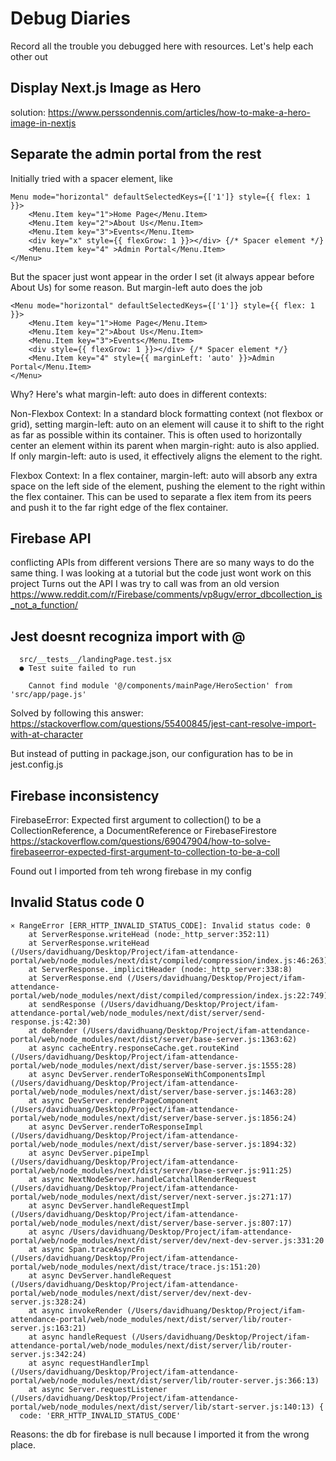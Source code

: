 # Debug Diaries

Record all the trouble you debugged here with resources. Let's help each other out

## Display Next.js Image as Hero

solution:
https://www.perssondennis.com/articles/how-to-make-a-hero-image-in-nextjs

## Separate the admin portal from the rest

Initially tried with a spacer element, like

```
Menu mode="horizontal" defaultSelectedKeys={['1']} style={{ flex: 1 }}>
    <Menu.Item key="1">Home Page</Menu.Item>
    <Menu.Item key="2">About Us</Menu.Item>
    <Menu.Item key="3">Events</Menu.Item>
    <div key="x" style={{ flexGrow: 1 }}></div> {/* Spacer element */}
    <Menu.Item key="4" >Admin Portal</Menu.Item>
</Menu>
```

But the spacer just wont appear in the order I set (it always appear before About Us) for some reason. But margin-left auto does the job

```
<Menu mode="horizontal" defaultSelectedKeys={['1']} style={{ flex: 1 }}>
    <Menu.Item key="1">Home Page</Menu.Item>
    <Menu.Item key="2">About Us</Menu.Item>
    <Menu.Item key="3">Events</Menu.Item>
    <div style={{ flexGrow: 1 }}></div> {/* Spacer element */}
    <Menu.Item key="4" style={{ marginLeft: 'auto' }}>Admin Portal</Menu.Item>
</Menu>
```

Why?
Here's what margin-left: auto does in different contexts:

Non-Flexbox Context: In a standard block formatting context (not flexbox or grid), setting margin-left: auto on an element will cause it to shift to the right as far as possible within its container. This is often used to horizontally center an element within its parent when margin-right: auto is also applied. If only margin-left: auto is used, it effectively aligns the element to the right.

Flexbox Context: In a flex container, margin-left: auto will absorb any extra space on the left side of the element, pushing the element to the right within the flex container. This can be used to separate a flex item from its peers and push it to the far right edge of the flex container.

## Firebase API

conflicting APIs from different versions
There are so many ways to do the same thing. I was looking at a tutorial but the code just wont work on this project
Turns out the API I was try to call was from an old version
https://www.reddit.com/r/Firebase/comments/vp8ugv/error_dbcollection_is_not_a_function/

## Jest doesnt recogniza import with @

```
  src/__tests__/landingPage.test.jsx
  ● Test suite failed to run

    Cannot find module '@/components/mainPage/HeroSection' from 'src/app/page.js'
```

Solved by following this answer:
https://stackoverflow.com/questions/55400845/jest-cant-resolve-import-with-at-character

But instead of putting in package.json, our configuration has to be in jest.config.js

## Firebase inconsistency

FirebaseError: Expected first argument to collection() to be a CollectionReference, a DocumentReference or FirebaseFirestore
https://stackoverflow.com/questions/69047904/how-to-solve-firebaseerror-expected-first-argument-to-collection-to-be-a-coll

Found out I imported from teh wrong firebase in my config

## Invalid Status code 0

```
⨯ RangeError [ERR_HTTP_INVALID_STATUS_CODE]: Invalid status code: 0
    at ServerResponse.writeHead (node:_http_server:352:11)
    at ServerResponse.writeHead (/Users/davidhuang/Desktop/Project/ifam-attendance-portal/web/node_modules/next/dist/compiled/compression/index.js:46:263)
    at ServerResponse._implicitHeader (node:_http_server:338:8)
    at ServerResponse.end (/Users/davidhuang/Desktop/Project/ifam-attendance-portal/web/node_modules/next/dist/compiled/compression/index.js:22:749)
    at sendResponse (/Users/davidhuang/Desktop/Project/ifam-attendance-portal/web/node_modules/next/dist/server/send-response.js:42:30)
    at doRender (/Users/davidhuang/Desktop/Project/ifam-attendance-portal/web/node_modules/next/dist/server/base-server.js:1363:62)
    at async cacheEntry.responseCache.get.routeKind (/Users/davidhuang/Desktop/Project/ifam-attendance-portal/web/node_modules/next/dist/server/base-server.js:1555:28)
    at async DevServer.renderToResponseWithComponentsImpl (/Users/davidhuang/Desktop/Project/ifam-attendance-portal/web/node_modules/next/dist/server/base-server.js:1463:28)
    at async DevServer.renderPageComponent (/Users/davidhuang/Desktop/Project/ifam-attendance-portal/web/node_modules/next/dist/server/base-server.js:1856:24)
    at async DevServer.renderToResponseImpl (/Users/davidhuang/Desktop/Project/ifam-attendance-portal/web/node_modules/next/dist/server/base-server.js:1894:32)
    at async DevServer.pipeImpl (/Users/davidhuang/Desktop/Project/ifam-attendance-portal/web/node_modules/next/dist/server/base-server.js:911:25)
    at async NextNodeServer.handleCatchallRenderRequest (/Users/davidhuang/Desktop/Project/ifam-attendance-portal/web/node_modules/next/dist/server/next-server.js:271:17)
    at async DevServer.handleRequestImpl (/Users/davidhuang/Desktop/Project/ifam-attendance-portal/web/node_modules/next/dist/server/base-server.js:807:17)
    at async /Users/davidhuang/Desktop/Project/ifam-attendance-portal/web/node_modules/next/dist/server/dev/next-dev-server.js:331:20
    at async Span.traceAsyncFn (/Users/davidhuang/Desktop/Project/ifam-attendance-portal/web/node_modules/next/dist/trace/trace.js:151:20)
    at async DevServer.handleRequest (/Users/davidhuang/Desktop/Project/ifam-attendance-portal/web/node_modules/next/dist/server/dev/next-dev-server.js:328:24)
    at async invokeRender (/Users/davidhuang/Desktop/Project/ifam-attendance-portal/web/node_modules/next/dist/server/lib/router-server.js:163:21)
    at async handleRequest (/Users/davidhuang/Desktop/Project/ifam-attendance-portal/web/node_modules/next/dist/server/lib/router-server.js:342:24)
    at async requestHandlerImpl (/Users/davidhuang/Desktop/Project/ifam-attendance-portal/web/node_modules/next/dist/server/lib/router-server.js:366:13)
    at async Server.requestListener (/Users/davidhuang/Desktop/Project/ifam-attendance-portal/web/node_modules/next/dist/server/lib/start-server.js:140:13) {
  code: 'ERR_HTTP_INVALID_STATUS_CODE'
```

Reasons: the db for firebase is null because I imported it from the wrong place.
